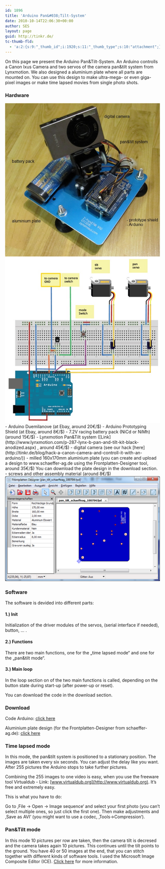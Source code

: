```yaml
---
id: 1896
title: 'Arduino Pan&#038;Tilt-System'
date: 2010-10-14T22:06:30+00:00
author: SES
layout: page
guid: http://tinkr.de/
tc-thumb-fld:
  - 'a:2:{s:9:"_thumb_id";i:1920;s:11:"_thumb_type";s:10:"attachment";}'
---
```

On this page we present the Arduino Pan&Tilt-System.
An Arduino controlls a Canon Ixus Camera and two servos of the camera pan&tilt system from Lynxmotion. We also designed a aluminium plate where all parts are mounted on. You can use this design to make ultra-mega- or even giga-pixel images or make time lapsed movies from single photo shots.

### Hardware

<img loading="lazy" src="/assets/2010/10/pan_tilt_arduino_complette.jpg" alt="" title="Arduino Pan&Tilt system"    />
<img loading="lazy" src="/assets/2010/10/pan_tilt_arduino_schematic.jpg" alt="" title="Arduino schematic - Pan&Tilt-system made with Fritzing"    />
- Arduino Duemilanove (at Ebay, around 20€/$)
- Arduino Prototyping Shield (at Ebay, around 8€/$)
- 7.2V racing battery pack (NiCd or NiMh) (around 15€/$)
- Lynxmotion Pan&Tilt system ([Link](http://www.lynxmotion.com/p-287-lynx-b-pan-and-tilt-kit-black-anodized.aspx) , around 45€/$)
- digital camera (see our hack [here](http://tinkr.de/blog/hack-a-canon-camera-and-controll-it-with-an-arduino/))
- milled 160x170mm aluminium plate (you can create and upload a design to www.schaeffer-ag.de using the Frontplatten-Designer tool, around 35€/$)
You can download the plate design in the download section.
- screws and other assembly material (around 8€/$)

<img loading="lazy" src="/assets/2010/10/frontplatten_designer.png" alt="" title="Frontplatten Designer - aluminium plate" />

### Software

The software is devided into different parts:

#### 1.) Init

Initialization of the driver modules of the servos, (serial interface if needed), button, &#8230; .

#### 2.) Functions

There are two main functions, one for the &#8222;time lapsed mode&#8220; and one for the &#8222;pan&tilt mode&#8220;.

#### 3.) Main loop

In the loop section on of the two main functions is called, depending on the button state during start-up (after power-up or reset).

You can download the code in the download section.

### Download

Code Arduino:
[click here](/assets/2010/10/pan_tilt_arduino_code_101010.zip)

Aluminium plate design (for the Frontplatten-Designer from schaeffer-ag.de):
[click here](/assets/2010/10/pan_tilt_schaeffeag_100704.zip)

### Time lapsed mode

In this mode, the pan&tilt system is positioned to a stationary position. The images are taken every six seconds. You can adjust the delay like you want.
After 255 pictures the Arduino stops to take further pictures.

Combining the 255 images to one video is easy, when you use the freeware tool Virtualdub - Link: [www.virtualdub.org](http://www.virtualdub.org). It&#8217;s free and extremely easy.

This is what you have to do:

Go to &#8218;File -> Open -> Image sequence&#8216; and select your first photo (you can&#8217;t select multiple ones, so just click the first one).
Then make adjustments and &#8218;Save as AVI&#8216; (you might want to use a codec, &#8218;Tools->Compression&#8216;).



### Pan&Tilt mode

In this mode 10 pictures per row are taken, then the camera tilt is decresed and the camera takes again 10 pictures. This continues until the tilt points to the ground. You have 40 or 50 images at the end, that you can stitch together with different kinds of software tools. I used the Microsoft Image Composite Editor (ICE). [Click here](http://tinkr.de/blog/z-pantilt-platform-in-action/) for more information.
